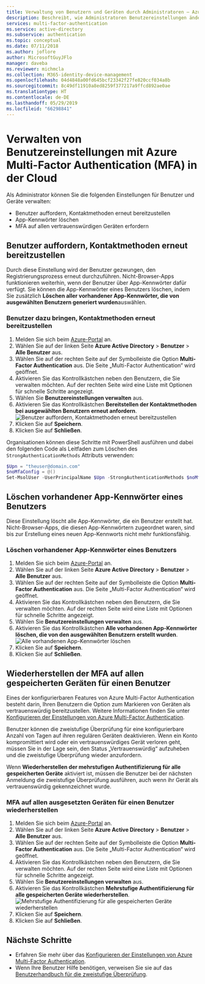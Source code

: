 ```yaml
---
title: Verwaltung von Benutzern und Geräten durch Administratoren – Azure MFA – Azure Active Directory
description: Beschreibt, wie Administratoren Benutzereinstellungen ändern und beispielsweise Benutzer dazu zwingen können, den Nachweisprozess noch einmal zu durchlaufen.
services: multi-factor-authentication
ms.service: active-directory
ms.subservice: authentication
ms.topic: conceptual
ms.date: 07/11/2018
ms.author: joflore
author: MicrosoftGuyJFlo
manager: daveba
ms.reviewer: michmcla
ms.collection: M365-identity-device-management
ms.openlocfilehash: 04d4848a00fd645bcf23342f27fe820ccf034a8b
ms.sourcegitcommit: 8c49df11910a8ed8259f377217a9ffcd892ae0ae
ms.translationtype: HT
ms.contentlocale: de-DE
ms.lasthandoff: 05/29/2019
ms.locfileid: "66298841"
---
```

# <a name="manage-user-settings-with-azure-multi-factor-authentication-in-the-cloud"></a>Verwalten von Benutzereinstellungen mit Azure Multi-Factor Authentication (MFA) in der Cloud

Als Administrator können Sie die folgenden Einstellungen für Benutzer und Geräte verwalten:

* Benutzer auffordern, Kontaktmethoden erneut bereitzustellen
* App-Kennwörter löschen
* MFA auf allen vertrauenswürdigen Geräten erfordern

## <a name="require-users-to-provide-contact-methods-again"></a>Benutzer auffordern, Kontaktmethoden erneut bereitzustellen

Durch diese Einstellung wird der Benutzer gezwungen, den Registrierungsprozess erneut durchzuführen. Nicht-Browser-Apps funktionieren weiterhin, wenn der Benutzer über App-Kennwörter dafür verfügt.  Sie können die App-Kennwörter eines Benutzers löschen, indem Sie zusätzlich **Löschen aller vorhandener App-Kennwörter, die von ausgewählten Benutzern generiert wurden**auswählen.

### <a name="how-to-require-users-to-provide-contact-methods-again"></a>Benutzer dazu bringen, Kontaktmethoden erneut bereitzustellen

1. Melden Sie sich beim [Azure-Portal](https://portal.azure.com) an.
2. Wählen Sie auf der linken Seite **Azure Active Directory** > **Benutzer** > **Alle Benutzer** aus.
3. Wählen Sie auf der rechten Seite auf der Symbolleiste die Option **Multi-Factor Authentication** aus. Die Seite „Multi-Factor Authentication“ wird geöffnet.
4. Aktivieren Sie das Kontrollkästchen neben den Benutzern, die Sie verwalten möchten. Auf der rechten Seite wird eine Liste mit Optionen für schnelle Schritte angezeigt.
5. Wählen Sie **Benutzereinstellungen verwalten** aus.
6. Aktivieren Sie das Kontrollkästchen **Bereitstellen der Kontaktmethoden bei ausgewählten Benutzern erneut anfordern**.
   ![Benutzer auffordern, Kontaktmethoden erneut bereitzustellen](./media/howto-mfa-userdevicesettings/reproofup.png)
7. Klicken Sie auf **Speichern**.
8. Klicken Sie auf **Schließen**.

Organisationen können diese Schritte mit PowerShell ausführen und dabei den folgenden Code als Leitfaden zum Löschen des `StrongAuthenticationMethods` Attributs verwenden:

```PowerShell
$Upn = "theuser@domain.com"
$noMfaConfig = @()
Set-MsolUser -UserPrincipalName $Upn -StrongAuthenticationMethods $noMfaConfig
```

## <a name="delete-users-existing-app-passwords"></a>Löschen vorhandener App-Kennwörter eines Benutzers

Diese Einstellung löscht alle App-Kennwörter, die ein Benutzer erstellt hat. Nicht-Browser-Apps, die diesen App-Kennwörtern zugeordnet waren, sind bis zur Erstellung eines neuen App-Kennworts nicht mehr funktionsfähig.

### <a name="how-to-delete-users-existing-app-passwords"></a>Löschen vorhandener App-Kennwörter eines Benutzers

1. Melden Sie sich beim [Azure-Portal](https://portal.azure.com) an.
2. Wählen Sie auf der linken Seite **Azure Active Directory** > **Benutzer** > **Alle Benutzer** aus.
3. Wählen Sie auf der rechten Seite auf der Symbolleiste die Option **Multi-Factor Authentication** aus. Die Seite „Multi-Factor Authentication“ wird geöffnet.
4. Aktivieren Sie das Kontrollkästchen neben den Benutzern, die Sie verwalten möchten. Auf der rechten Seite wird eine Liste mit Optionen für schnelle Schritte angezeigt.
5. Wählen Sie **Benutzereinstellungen verwalten** aus.
6. Aktivieren Sie das Kontrollkästchen **Alle vorhandenen App-Kennwörter löschen, die von den ausgewählten Benutzern erstellt wurden**.
   ![Alle vorhandenen App-Kennwörter löschen](./media/howto-mfa-userdevicesettings/deleteapppasswords.png)
7. Klicken Sie auf **Speichern**.
8. Klicken Sie auf **Schließen**.

## <a name="restore-mfa-on-all-remembered-devices-for-a-user"></a>Wiederherstellen der MFA auf allen gespeicherten Geräten für einen Benutzer

Eines der konfigurierbaren Features von Azure Multi-Factor Authentication besteht darin, Ihren Benutzern die Option zum Markieren von Geräten als vertrauenswürdig bereitzustellen. Weitere Informationen finden Sie unter [Konfigurieren der Einstellungen von Azure Multi-Factor Authentication](howto-mfa-mfasettings.md#remember-multi-factor-authentication).

Benutzer können die zweistufige Überprüfung für eine konfigurierbare Anzahl von Tagen auf ihren regulären Geräten deaktivieren. Wenn ein Konto kompromittiert wird oder ein vertrauenswürdiges Gerät verloren geht, müssen Sie in der Lage sein, den Status „Vertrauenswürdig“ aufzuheben und die zweistufige Überprüfung wieder anzufordern.

Wenn **Wiederherstellen der mehrstufigen Authentifizierung für alle gespeicherten Geräte** aktiviert ist, müssen die Benutzer bei der nächsten Anmeldung die zweistufige Überprüfung ausführen, auch wenn ihr Gerät als vertrauenswürdig gekennzeichnet wurde.

### <a name="how-to-restore-mfa-on-all-suspended-devices-for-a-user"></a>MFA auf allen ausgesetzten Geräten für einen Benutzer wiederherstellen

1. Melden Sie sich beim [Azure-Portal](https://portal.azure.com) an.
2. Wählen Sie auf der linken Seite **Azure Active Directory** > **Benutzer** > **Alle Benutzer** aus.
3. Wählen Sie auf der rechten Seite auf der Symbolleiste die Option **Multi-Factor Authentication** aus. Die Seite „Multi-Factor Authentication“ wird geöffnet.
4. Aktivieren Sie das Kontrollkästchen neben den Benutzern, die Sie verwalten möchten. Auf der rechten Seite wird eine Liste mit Optionen für schnelle Schritte angezeigt.
5. Wählen Sie **Benutzereinstellungen verwalten** aus.
6. Aktivieren Sie das Kontrollkästchen **Mehrstufige Authentifizierung für alle gespeicherten Geräte wiederherstellen**.
   ![Mehrstufige Authentifizierung für alle gespeicherten Geräte wiederherstellen](./media/howto-mfa-userdevicesettings/rememberdevices.png)
7. Klicken Sie auf **Speichern**.
8. Klicken Sie auf **Schließen**.

## <a name="next-steps"></a>Nächste Schritte

- Erfahren Sie mehr über das [Konfigurieren der Einstellungen von Azure Multi-Factor Authentication](howto-mfa-mfasettings.md).
- Wenn Ihre Benutzer Hilfe benötigen, verweisen Sie sie auf das [Benutzerhandbuch für die zweistufige Überprüfung](../user-help/multi-factor-authentication-end-user.md).
